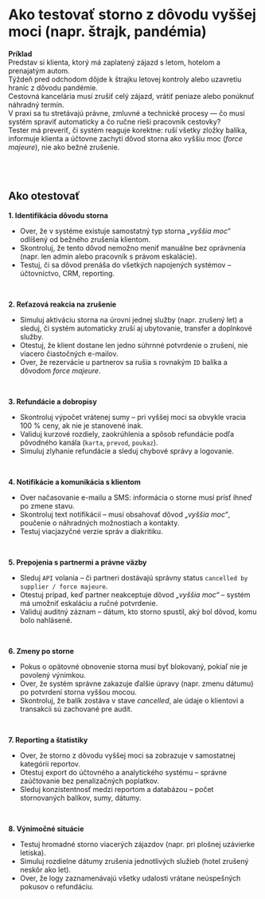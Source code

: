 # Ako testovať storno z dôvodu vyššej moci (napr. štrajk, pandémia)

**Príklad**<br>
Predstav si klienta, ktorý má zaplatený zájazd s letom, hotelom a prenajatým autom.  
Týždeň pred odchodom dôjde k štrajku letovej kontroly alebo uzavretiu hraníc z dôvodu pandémie.  
Cestovná kancelária musí zrušiť celý zájazd, vrátiť peniaze alebo ponúknuť náhradný termín.  
V praxi sa tu stretávajú právne, zmluvné a technické procesy — čo musí systém spraviť automaticky a čo ručne rieši pracovník cestovky?  
Tester má preveriť, či systém reaguje korektne: ruší všetky zložky balíka, informuje klienta a účtovne zachytí dôvod storna ako vyššiu moc (*force majeure*), nie ako bežné zrušenie.  

<br><br>

## Ako otestovať

**1. Identifikácia dôvodu storna**  
- Over, že v systéme existuje samostatný typ storna *„vyššia moc“* odlíšený od bežného zrušenia klientom.  
- Skontroluj, že tento dôvod nemožno meniť manuálne bez oprávnenia (napr. len admin alebo pracovník s právom eskalácie).  
- Testuj, či sa dôvod prenáša do všetkých napojených systémov – účtovníctvo, CRM, reporting.  

<br>

**2. Reťazová reakcia na zrušenie**  
- Simuluj aktiváciu storna na úrovni jednej služby (napr. zrušený let) a sleduj, či systém automaticky zruší aj ubytovanie, transfer a doplnkové služby.  
- Otestuj, že klient dostane len jedno súhrnné potvrdenie o zrušení, nie viacero čiastočných e-mailov.  
- Over, že rezervácie u partnerov sa rušia s rovnakým `ID` balíka a dôvodom *force majeure*.  

<br>

**3. Refundácie a dobropisy**  
- Skontroluj výpočet vrátenej sumy – pri vyššej moci sa obvykle vracia 100 % ceny, ak nie je stanovené inak.  
- Validuj kurzové rozdiely, zaokrúhlenia a spôsob refundácie podľa pôvodného kanála (`karta`, `prevod`, `poukaz`).  
- Simuluj zlyhanie refundácie a sleduj chybové správy a logovanie.  

<br>

**4. Notifikácie a komunikácia s klientom**  
- Over načasovanie e-mailu a SMS: informácia o storne musí prísť ihneď po zmene stavu.  
- Skontroluj text notifikácií – musí obsahovať dôvod *„vyššia moc“*, poučenie o náhradných možnostiach a kontakty.  
- Testuj viacjazyčné verzie správ a diakritiku.  

<br>

**5. Prepojenia s partnermi a právne väzby**  
- Sleduj `API` volania – či partneri dostávajú správny status `cancelled by supplier / force majeure`.  
- Otestuj prípad, keď partner neakceptuje dôvod *„vyššia moc“* – systém má umožniť eskaláciu a ručné potvrdenie.  
- Validuj auditný záznam – dátum, kto storno spustil, aký bol dôvod, komu bolo nahlásené.  

<br>

**6. Zmeny po storne**  
- Pokus o opätovné obnovenie storna musí byť blokovaný, pokiaľ nie je povolený výnimkou.  
- Over, že systém správne zakazuje ďalšie úpravy (napr. zmenu dátumu) po potvrdení storna vyššou mocou.  
- Skontroluj, že balík zostáva v stave *cancelled*, ale údaje o klientovi a transakcii sú zachované pre audit.  

<br>

**7. Reporting a štatistiky**  
- Over, že storno z dôvodu vyššej moci sa zobrazuje v samostatnej kategórii reportov.  
- Otestuj export do účtovného a analytického systému – správne zaúčtovanie bez penalizačných poplatkov.  
- Sleduj konzistentnosť medzi reportom a databázou – počet stornovaných balíkov, sumy, dátumy.  

<br>

**8. Výnimočné situácie**  
- Testuj hromadné storno viacerých zájazdov (napr. pri plošnej uzávierke letiska).  
- Simuluj rozdielne dátumy zrušenia jednotlivých služieb (hotel zrušený neskôr ako let).  
- Over, že logy zaznamenávajú všetky udalosti vrátane neúspešných pokusov o refundáciu.  
<br>